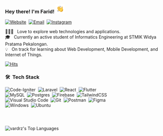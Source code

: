 ### Hey there! I'm Farid! <img src="./hand.gif" width='30'/>

[![Website](https://img.shields.io/static/v1?label=vardworks.site&message=%20&color=green&logo=google-chrome&style=flat-square&logoColor=white)](https://vardworks.site)&nbsp;
[![Email](https://img.shields.io/static/v1?label=fatkhurrozak@gmail.com&message=%20&color=red&logo=gmail&style=flat-square&logoColor=white)](mailto:fatkhurrozak@gmail.com)&nbsp;
[![Instagram](https://img.shields.io/static/v1?label=vard.rz&message=%20&color=purple&logo=Instagram&style=flat-square&logoColor=white)](http://instagram.com/vard.rz)

👨🏻‍💻 &nbsp; Love to explore web technologies and applications. \
🎓 &nbsp; Currently an active student of Informatics Engineering at STMIK Widya Pratama Pekalongan. \
💡 &nbsp; On track for learning about Web Development, Mobile Development, and Internet of Things.

[![Hits](https://hits.seeyoufarm.com/api/count/incr/badge.svg?url=https%3A%2F%2Fgithub.com%2Fvardrz&count_bg=%23078c09&title_bg=%23555555&icon=&icon_color=%23E7E7E7&title=View&edge_flat=true)](https://hits.seeyoufarm.com)


### 🛠 &nbsp;Tech Stack
![Code-Igniter](https://img.shields.io/badge/CodeIgniter-%23EF4223.svg?style=for-the-badge&logo=codeIgniter&logoColor=white)&nbsp;
![Laravel](https://img.shields.io/badge/laravel-%23FF2D20.svg?style=for-the-badge&logo=laravel&logoColor=white)&nbsp;
![React](https://img.shields.io/badge/react-%2320232a.svg?style=for-the-badge&logo=react&logoColor=%2361DAFB)&nbsp;
![Flutter](https://img.shields.io/badge/Flutter-%2302569B.svg?style=for-the-badge&logo=Flutter&logoColor=white) \
![MySQL](https://img.shields.io/badge/mysql-4479A1.svg?style=for-the-badge&logo=mysql&logoColor=white)&nbsp;
![Postgres](https://img.shields.io/badge/postgres-%23316192.svg?style=for-the-badge&logo=postgresql&logoColor=white)&nbsp;
![Firebase](https://img.shields.io/badge/firebase-a08021?style=for-the-badge&logo=firebase&logoColor=ffcd34)&nbsp;
![TailwindCSS](https://img.shields.io/badge/tailwindcss-%2338B2AC.svg?style=for-the-badge&logo=tailwind-css&logoColor=white) \
![Visual Studio Code](https://img.shields.io/badge/Visual%20Studio%20Code-0078d7.svg?style=for-the-badge&logo=visual-studio-code&logoColor=white)&nbsp;
![Git](https://img.shields.io/badge/git-%23F05033.svg?style=for-the-badge&logo=git&logoColor=white)&nbsp;
![Postman](https://img.shields.io/badge/Postman-FF6C37?style=for-the-badge&logo=postman&logoColor=white)&nbsp;
![Figma](https://img.shields.io/badge/figma-%23F24E1E.svg?style=for-the-badge&logo=figma&logoColor=white) \
![Windows](https://img.shields.io/badge/Windows-0078D6?style=for-the-badge&logo=windows&logoColor=white)&nbsp;
![Ubuntu](https://img.shields.io/badge/Ubuntu-E95420?style=for-the-badge&logo=ubuntu&logoColor=white)&nbsp;

### &nbsp;
![vardrz's Top Languages](https://github-readme-stats.vercel.app/api/top-langs/?username=vardrz&theme=react&show_icons=true&hide_border=true&layout=compact)

